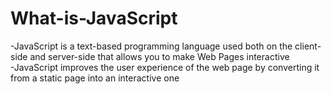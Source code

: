 # What-is-JavaScript <br>
-JavaScript is a text-based programming language used both on the client-side and server-side that allows you to make Web Pages interactive
<br>
-JavaScript improves the user experience of the web page by converting it from a static page into an interactive one
